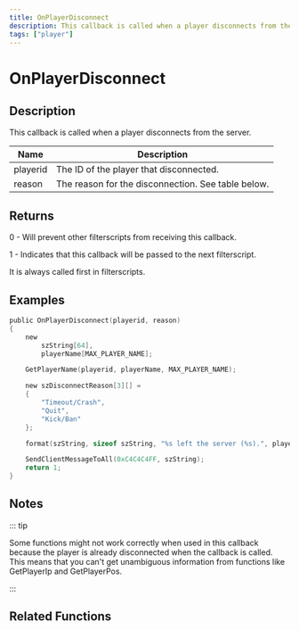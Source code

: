```yaml
---
title: OnPlayerDisconnect
description: This callback is called when a player disconnects from the server.
tags: ["player"]
---
```


# OnPlayerDisconnect

<TagLinks />

## Description

This callback is called when a player disconnects from the server.

| Name     | Description                                        |
| -------- | -------------------------------------------------- |
| playerid | The ID of the player that disconnected.            |
| reason   | The reason for the disconnection. See table below. |

## Returns

0 - Will prevent other filterscripts from receiving this callback.

1 - Indicates that this callback will be passed to the next filterscript.

It is always called first in filterscripts.

## Examples

```c
public OnPlayerDisconnect(playerid, reason)
{
    new
        szString[64],
        playerName[MAX_PLAYER_NAME];

    GetPlayerName(playerid, playerName, MAX_PLAYER_NAME);

    new szDisconnectReason[3][] =
    {
        "Timeout/Crash",
        "Quit",
        "Kick/Ban"
    };

    format(szString, sizeof szString, "%s left the server (%s).", playerName, szDisconnectReason[reason]);

    SendClientMessageToAll(0xC4C4C4FF, szString);
    return 1;
}
```

## Notes

::: tip

Some functions might not work correctly when used in this callback because the player is already disconnected when the callback is called. This means that you can't get unambiguous information from functions like GetPlayerIp and GetPlayerPos.

:::

## Related Functions
